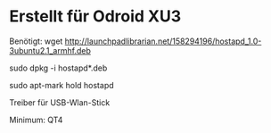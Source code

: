# Erstellt für Odroid XU3

Benötigt:
wget http://launchpadlibrarian.net/158294196/hostapd_1.0-3ubuntu2.1_armhf.deb

sudo dpkg -i hostapd*.deb

sudo apt-mark hold hostapd

Treiber für USB-Wlan-Stick

Minimum: QT4
